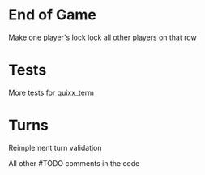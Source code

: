 # End of Game
Make one player's lock lock all other players on that row

# Tests
More tests for quixx_term

# Turns
Reimplement turn validation

All other #TODO comments in the code